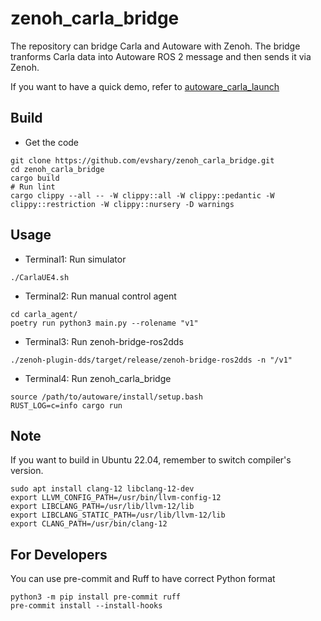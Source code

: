 # zenoh_carla_bridge

The repository can bridge Carla and Autoware with Zenoh.
The bridge tranforms Carla data into Autoware ROS 2 message and then sends it via Zenoh.

If you want to have a quick demo, refer to [autoware_carla_launch](https://autoware-carla-launch.readthedocs.io/en/latest/)

## Build

* Get the code

```shell
git clone https://github.com/evshary/zenoh_carla_bridge.git
cd zenoh_carla_bridge
cargo build
# Run lint
cargo clippy --all -- -W clippy::all -W clippy::pedantic -W clippy::restriction -W clippy::nursery -D warnings
```

## Usage

* Terminal1: Run simulator

```shell
./CarlaUE4.sh
```

* Terminal2: Run manual control agent

```shell
cd carla_agent/
poetry run python3 main.py --rolename "v1"
```

* Terminal3: Run zenoh-bridge-ros2dds

```shell
./zenoh-plugin-dds/target/release/zenoh-bridge-ros2dds -n "/v1"
```

* Terminal4: Run zenoh\_carla\_bridge

```shell
source /path/to/autoware/install/setup.bash
RUST_LOG=c=info cargo run
```

## Note

If you want to build in Ubuntu 22.04, remember to switch compiler's version.

```shell
sudo apt install clang-12 libclang-12-dev
export LLVM_CONFIG_PATH=/usr/bin/llvm-config-12
export LIBCLANG_PATH=/usr/lib/llvm-12/lib
export LIBCLANG_STATIC_PATH=/usr/lib/llvm-12/lib
export CLANG_PATH=/usr/bin/clang-12
```

## For Developers

You can use pre-commit and Ruff to have correct Python format

```shell
python3 -m pip install pre-commit ruff
pre-commit install --install-hooks
```
